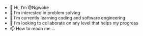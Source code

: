 - 👋 Hi, I’m @Ngwoke
- 👀 I’m interested in problem solving
- 🌱 I’m currently learning coding and software engineering 
- 💞️ I’m looking to collaborate on any level that helps my progress
- 📫 How to reach me ...

<!---
Ngwoke/Ngwoke is a ✨ special ✨ repository because its `README.md` (this file) appears on your GitHub profile.
You can click the Preview link to take a look at your changes.
--->
